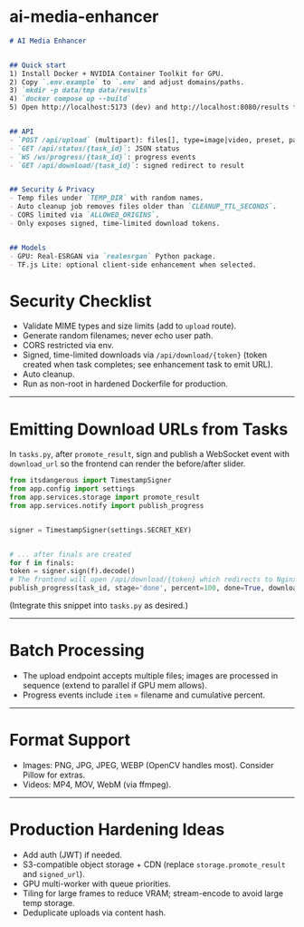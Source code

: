 # ai-media-enhancer
```md
# AI Media Enhancer


## Quick start
1) Install Docker + NVIDIA Container Toolkit for GPU.
2) Copy `.env.example` to `.env` and adjust domains/paths.
3) `mkdir -p data/tmp data/results`
4) `docker compose up --build`
5) Open http://localhost:5173 (dev) and http://localhost:8080/results for CDN-like static results.


## API
- `POST /api/upload` (multipart): files[], type=image|video, preset, params
- `GET /api/status/{task_id}`: JSON status
- `WS /ws/progress/{task_id}`: progress events
- `GET /api/download/{task_id}`: signed redirect to result


## Security & Privacy
- Temp files under `TEMP_DIR` with random names.
- Auto cleanup job removes files older than `CLEANUP_TTL_SECONDS`.
- CORS limited via `ALLOWED_ORIGINS`.
- Only exposes signed, time-limited download tokens.


## Models
- GPU: Real-ESRGAN via `realesrgan` Python package.
- TF.js Lite: optional client-side enhancement when selected.
```

# Security Checklist
- Validate MIME types and size limits (add to `upload` route).
- Generate random filenames; never echo user path.
- CORS restricted via env.
- Signed, time-limited downloads via `/api/download/{token}` (token created when task completes; see enhancement task to emit URL).
- Auto cleanup.
- Run as non-root in hardened Dockerfile for production.


---


# Emitting Download URLs from Tasks


In `tasks.py`, after `promote_result`, sign and publish a WebSocket event with `download_url` so the frontend can render the before/after slider.


```py
from itsdangerous import TimestampSigner
from app.config import settings
from app.services.storage import promote_result
from app.services.notify import publish_progress


signer = TimestampSigner(settings.SECRET_KEY)


# ... after finals are created
for f in finals:
token = signer.sign(f).decode()
# The frontend will open /api/download/{token} which redirects to Nginx /results
publish_progress(task_id, stage='done', percent=100, done=True, download_url=f"/api/download/{token}")
```


(Integrate this snippet into `tasks.py` as desired.)


---
# Batch Processing
- The upload endpoint accepts multiple files; images are processed in sequence (extend to parallel if GPU mem allows).
- Progress events include `item` = filename and cumulative percent.


---


# Format Support
- Images: PNG, JPG, JPEG, WEBP (OpenCV handles most). Consider Pillow for extras.
- Videos: MP4, MOV, WebM (via ffmpeg).


---


# Production Hardening Ideas
- Add auth (JWT) if needed.
- S3-compatible object storage + CDN (replace `storage.promote_result` and `signed_url`).
- GPU multi-worker with queue priorities.
- Tiling for large frames to reduce VRAM; stream-encode to avoid large temp storage.
- Deduplicate uploads via content hash.
